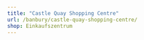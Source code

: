 ```yaml
---
title: "Castle Quay Shopping Centre"
url: /banbury/castle-quay-shopping-centre/
shop: Einkaufszentrum
---
```

